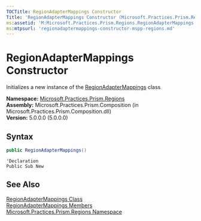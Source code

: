 ```yaml
---
TOCTitle: RegionAdapterMappings Constructor
Title: 'RegionAdapterMappings Constructor (Microsoft.Practices.Prism.Regions)'
ms:assetid: 'M:Microsoft.Practices.Prism.Regions.RegionAdapterMappings.\#ctor'
ms:mtpsurl: 'regionadaptermappings-constructor-mspp-regions.md'
---
```


# RegionAdapterMappings Constructor

Initializes a new instance of the [RegionAdapterMappings](/patterns-practices/reference/regionadaptermappings-class-mspp-regions) class

**Namespace:** [Microsoft.Practices.Prism.Regions](/patterns-practices/reference/mspp-regions-namespace)  
**Assembly:** Microsoft.Practices.Prism.Composition (in Microsoft.Practices.Prism.Composition.dll)  
**Version:** 5.0.0.0 (5.0.0.0)

## Syntax

```C#
public RegionAdapterMappings()
```

```VB
'Declaration
Public Sub New
```

## See Also

[RegionAdapterMappings Class](/patterns-practices/reference/regionadaptermappings-class-mspp-regions)  
[RegionAdapterMappings Members](/patterns-practices/reference/regionadaptermappings-members-mspp-regions)  
[Microsoft.Practices.Prism.Regions Namespace](/patterns-practices/reference/mspp-regions-namespace)  